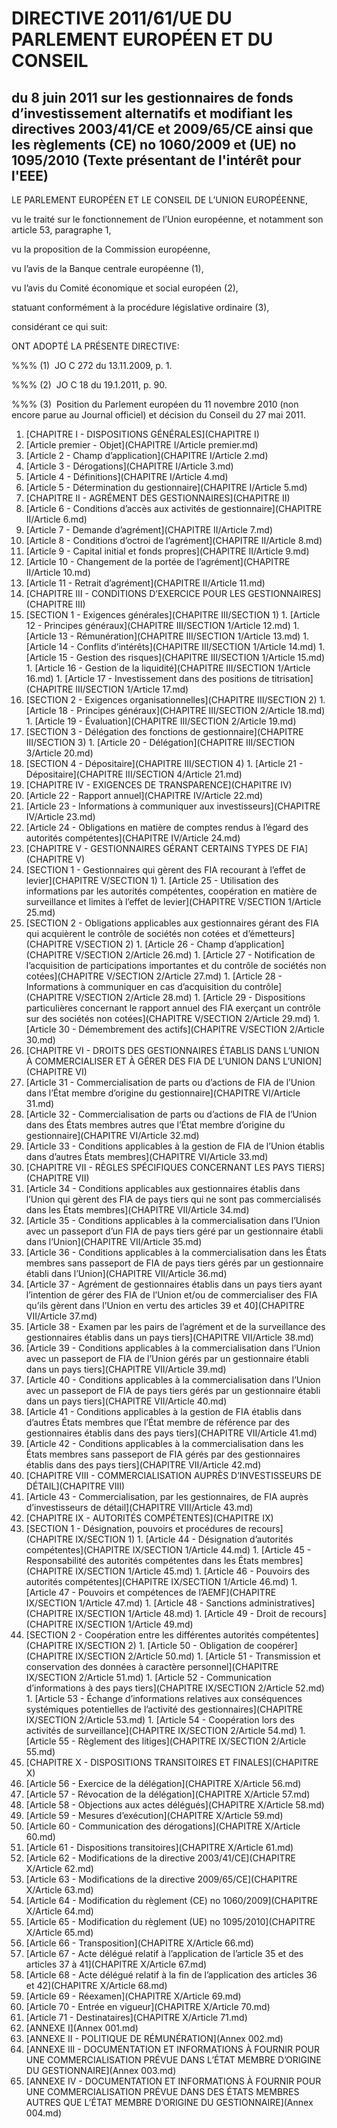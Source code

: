 # DIRECTIVE 2011/61/UE DU PARLEMENT EUROPÉEN ET DU CONSEIL

## du 8 juin 2011 sur les gestionnaires de fonds d’investissement alternatifs et modifiant les directives 2003/41/CE et 2009/65/CE ainsi que les règlements (CE) no 1060/2009 et (UE) no 1095/2010 (Texte présentant de l'intérêt pour l'EEE)

LE PARLEMENT EUROPÉEN ET LE CONSEIL DE L’UNION EUROPÉENNE,

vu le traité sur le fonctionnement de l’Union européenne, et notamment son article 53, paragraphe 1,

vu la proposition de la Commission européenne,

vu l’avis de la Banque centrale européenne (1),

vu l’avis du Comité économique et social européen (2),

statuant conformément à la procédure législative ordinaire (3),

considérant ce qui suit:

ONT ADOPTÉ LA PRÉSENTE DIRECTIVE:

%%% (1)  JO C 272 du 13.11.2009, p. 1.

%%% (2)  JO C 18 du 19.1.2011, p. 90.

%%% (3)  Position du Parlement européen du 11 novembre 2010 (non encore parue au Journal officiel) et décision du Conseil du 27 mai 2011.

1. [CHAPITRE I - DISPOSITIONS GÉNÉRALES](CHAPITRE I)
  1. [Article premier - Objet](CHAPITRE I/Article premier.md)
  1. [Article 2 - Champ d’application](CHAPITRE I/Article 2.md)
  1. [Article 3 - Dérogations](CHAPITRE I/Article 3.md)
  1. [Article 4 - Définitions](CHAPITRE I/Article 4.md)
  1. [Article 5 - Détermination du gestionnaire](CHAPITRE I/Article 5.md)
1. [CHAPITRE II - AGRÉMENT DES GESTIONNAIRES](CHAPITRE II)
  1. [Article 6 - Conditions d’accès aux activités de gestionnaire](CHAPITRE II/Article 6.md)
  1. [Article 7 - Demande d’agrément](CHAPITRE II/Article 7.md)
  1. [Article 8 - Conditions d’octroi de l’agrément](CHAPITRE II/Article 8.md)
  1. [Article 9 - Capital initial et fonds propres](CHAPITRE II/Article 9.md)
  1. [Article 10 - Changement de la portée de l’agrément](CHAPITRE II/Article 10.md)
  1. [Article 11 - Retrait d’agrément](CHAPITRE II/Article 11.md)
1. [CHAPITRE III - CONDITIONS D’EXERCICE POUR LES GESTIONNAIRES](CHAPITRE III)
  1. [SECTION 1 - Exigences générales](CHAPITRE III/SECTION 1)
    1. [Article 12 - Principes généraux](CHAPITRE III/SECTION 1/Article 12.md)
    1. [Article 13 - Rémunération](CHAPITRE III/SECTION 1/Article 13.md)
    1. [Article 14 - Conflits d’intérêts](CHAPITRE III/SECTION 1/Article 14.md)
    1. [Article 15 - Gestion des risques](CHAPITRE III/SECTION 1/Article 15.md)
    1. [Article 16 - Gestion de la liquidité](CHAPITRE III/SECTION 1/Article 16.md)
    1. [Article 17 - Investissement dans des positions de titrisation](CHAPITRE III/SECTION 1/Article 17.md)
  1. [SECTION 2 - Exigences organisationnelles](CHAPITRE III/SECTION 2)
    1. [Article 18 - Principes généraux](CHAPITRE III/SECTION 2/Article 18.md)
    1. [Article 19 - Évaluation](CHAPITRE III/SECTION 2/Article 19.md)
  1. [SECTION 3 - Délégation des fonctions de gestionnaire](CHAPITRE III/SECTION 3)
    1. [Article 20 - Délégation](CHAPITRE III/SECTION 3/Article 20.md)
  1. [SECTION 4 - Dépositaire](CHAPITRE III/SECTION 4)
    1. [Article 21 - Dépositaire](CHAPITRE III/SECTION 4/Article 21.md)
1. [CHAPITRE IV - EXIGENCES DE TRANSPARENCE](CHAPITRE IV)
  1. [Article 22 - Rapport annuel](CHAPITRE IV/Article 22.md)
  1. [Article 23 - Informations à communiquer aux investisseurs](CHAPITRE IV/Article 23.md)
  1. [Article 24 - Obligations en matière de comptes rendus à l’égard des autorités compétentes](CHAPITRE IV/Article 24.md)
1. [CHAPITRE V - GESTIONNAIRES GÉRANT CERTAINS TYPES DE FIA](CHAPITRE V)
  1. [SECTION 1 - Gestionnaires qui gèrent des FIA recourant à l’effet de levier](CHAPITRE V/SECTION 1)
    1. [Article 25 - Utilisation des informations par les autorités compétentes, coopération en matière de surveillance et limites à l’effet de levier](CHAPITRE V/SECTION 1/Article 25.md)
  1. [SECTION 2 - Obligations applicables aux gestionnaires gérant des FIA qui acquièrent le contrôle de sociétés non cotées et d’émetteurs](CHAPITRE V/SECTION 2)
    1. [Article 26 - Champ d’application](CHAPITRE V/SECTION 2/Article 26.md)
    1. [Article 27 - Notification de l’acquisition de participations importantes et du contrôle de sociétés non cotées](CHAPITRE V/SECTION 2/Article 27.md)
    1. [Article 28 - Informations à communiquer en cas d’acquisition du contrôle](CHAPITRE V/SECTION 2/Article 28.md)
    1. [Article 29 - Dispositions particulières concernant le rapport annuel des FIA exerçant un contrôle sur des sociétés non cotées](CHAPITRE V/SECTION 2/Article 29.md)
    1. [Article 30 - Démembrement des actifs](CHAPITRE V/SECTION 2/Article 30.md)
1. [CHAPITRE VI - DROITS DES GESTIONNAIRES ÉTABLIS DANS L’UNION À COMMERCIALISER ET À GÉRER DES FIA DE L’UNION DANS L’UNION](CHAPITRE VI)
  1. [Article 31 - Commercialisation de parts ou d’actions de FIA de l’Union dans l’État membre d’origine du gestionnaire](CHAPITRE VI/Article 31.md)
  1. [Article 32 - Commercialisation de parts ou d’actions de FIA de l’Union dans des États membres autres que l’État membre d’origine du gestionnaire](CHAPITRE VI/Article 32.md)
  1. [Article 33 - Conditions applicables à la gestion de FIA de l’Union établis dans d’autres États membres](CHAPITRE VI/Article 33.md)
1. [CHAPITRE VII - RÈGLES SPÉCIFIQUES CONCERNANT LES PAYS TIERS](CHAPITRE VII)
  1. [Article 34 - Conditions applicables aux gestionnaires établis dans l’Union qui gèrent des FIA de pays tiers qui ne sont pas commercialisés dans les États membres](CHAPITRE VII/Article 34.md)
  1. [Article 35 - Conditions applicables à la commercialisation dans l’Union avec un passeport d’un FIA de pays tiers géré par un gestionnaire établi dans l’Union](CHAPITRE VII/Article 35.md)
  1. [Article 36 - Conditions applicables à la commercialisation dans les États membres sans passeport de FIA de pays tiers gérés par un gestionnaire établi dans l’Union](CHAPITRE VII/Article 36.md)
  1. [Article 37 - Agrément de gestionnaires établis dans un pays tiers ayant l’intention de gérer des FIA de l’Union et/ou de commercialiser des FIA qu’ils gèrent dans l’Union en vertu des articles 39 et 40](CHAPITRE VII/Article 37.md)
  1. [Article 38 - Examen par les pairs de l’agrément et de la surveillance des gestionnaires établis dans un pays tiers](CHAPITRE VII/Article 38.md)
  1. [Article 39 - Conditions applicables à la commercialisation dans l’Union avec un passeport de FIA de l’Union gérés par un gestionnaire établi dans un pays tiers](CHAPITRE VII/Article 39.md)
  1. [Article 40 - Conditions applicables à la commercialisation dans l’Union avec un passeport de FIA de pays tiers gérés par un gestionnaire établi dans un pays tiers](CHAPITRE VII/Article 40.md)
  1. [Article 41 - Conditions applicables à la gestion de FIA établis dans d’autres États membres que l’État membre de référence par des gestionnaires établis dans des pays tiers](CHAPITRE VII/Article 41.md)
  1. [Article 42 - Conditions applicables à la commercialisation dans les États membres sans passeport de FIA gérés par des gestionnaires établis dans des pays tiers](CHAPITRE VII/Article 42.md)
1. [CHAPITRE VIII - COMMERCIALISATION AUPRÈS D’INVESTISSEURS DE DÉTAIL](CHAPITRE VIII)
  1. [Article 43 - Commercialisation, par les gestionnaires, de FIA auprès d’investisseurs de détail](CHAPITRE VIII/Article 43.md)
1. [CHAPITRE IX - AUTORITÉS COMPÉTENTES](CHAPITRE IX)
  1. [SECTION 1 - Désignation, pouvoirs et procédures de recours](CHAPITRE IX/SECTION 1)
    1. [Article 44 - Désignation d’autorités compétentes](CHAPITRE IX/SECTION 1/Article 44.md)
    1. [Article 45 - Responsabilité des autorités compétentes dans les États membres](CHAPITRE IX/SECTION 1/Article 45.md)
    1. [Article 46 - Pouvoirs des autorités compétentes](CHAPITRE IX/SECTION 1/Article 46.md)
    1. [Article 47 - Pouvoirs et compétences de l’AEMF](CHAPITRE IX/SECTION 1/Article 47.md)
    1. [Article 48 - Sanctions administratives](CHAPITRE IX/SECTION 1/Article 48.md)
    1. [Article 49 - Droit de recours](CHAPITRE IX/SECTION 1/Article 49.md)
  1. [SECTION 2 - Coopération entre les différentes autorités compétentes](CHAPITRE IX/SECTION 2)
    1. [Article 50 - Obligation de coopérer](CHAPITRE IX/SECTION 2/Article 50.md)
    1. [Article 51 - Transmission et conservation des données à caractère personnel](CHAPITRE IX/SECTION 2/Article 51.md)
    1. [Article 52 - Communication d’informations à des pays tiers](CHAPITRE IX/SECTION 2/Article 52.md)
    1. [Article 53 - Échange d’informations relatives aux conséquences systémiques potentielles de l’activité des gestionnaires](CHAPITRE IX/SECTION 2/Article 53.md)
    1. [Article 54 - Coopération lors des activités de surveillance](CHAPITRE IX/SECTION 2/Article 54.md)
    1. [Article 55 - Règlement des litiges](CHAPITRE IX/SECTION 2/Article 55.md)
1. [CHAPITRE X - DISPOSITIONS TRANSITOIRES ET FINALES](CHAPITRE X)
  1. [Article 56 - Exercice de la délégation](CHAPITRE X/Article 56.md)
  1. [Article 57 - Révocation de la délégation](CHAPITRE X/Article 57.md)
  1. [Article 58 - Objections aux actes délégués](CHAPITRE X/Article 58.md)
  1. [Article 59 - Mesures d’exécution](CHAPITRE X/Article 59.md)
  1. [Article 60 - Communication des dérogations](CHAPITRE X/Article 60.md)
  1. [Article 61 - Dispositions transitoires](CHAPITRE X/Article 61.md)
  1. [Article 62 - Modifications de la directive 2003/41/CE](CHAPITRE X/Article 62.md)
  1. [Article 63 - Modifications de la directive 2009/65/CE](CHAPITRE X/Article 63.md)
  1. [Article 64 - Modification du règlement (CE) no 1060/2009](CHAPITRE X/Article 64.md)
  1. [Article 65 - Modification du règlement (UE) no 1095/2010](CHAPITRE X/Article 65.md)
  1. [Article 66 - Transposition](CHAPITRE X/Article 66.md)
  1. [Article 67 - Acte délégué relatif à l’application de l’article 35 et des articles 37 à 41](CHAPITRE X/Article 67.md)
  1. [Article 68 - Acte délégué relatif à la fin de l’application des articles 36 et 42](CHAPITRE X/Article 68.md)
  1. [Article 69 - Réexamen](CHAPITRE X/Article 69.md)
  1. [Article 70 - Entrée en vigueur](CHAPITRE X/Article 70.md)
  1. [Article 71 - Destinataires](CHAPITRE X/Article 71.md)
1. [ANNEXE I](Annex 001.md)
1. [ANNEXE II - POLITIQUE DE RÉMUNÉRATION](Annex 002.md)
1. [ANNEXE III - DOCUMENTATION ET INFORMATIONS À FOURNIR POUR UNE COMMERCIALISATION PRÉVUE DANS L’ÉTAT MEMBRE D’ORIGINE DU GESTIONNAIRE](Annex 003.md)
1. [ANNEXE IV - DOCUMENTATION ET INFORMATIONS À FOURNIR POUR UNE COMMERCIALISATION PRÉVUE DANS DES ÉTATS MEMBRES AUTRES QUE L’ÉTAT MEMBRE D’ORIGINE DU GESTIONNAIRE](Annex 004.md)
